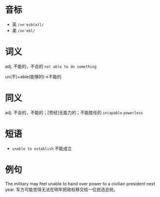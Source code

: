 # 音标

- 英 `/ʌn'eɪb(ə)l/`
- 美 `/ʌn'ebl/`

# 词义

adj. 不能的，不会的
`not able to do something`



un(不)+able(能够的)→不能的

# 同义

adj. 不会的，不能的；[劳经]无能力的；不能胜任的
`incapable` `powerless`

# 短语

- `unable to establish` 不能成立

# 例句

The military may feel unable to hand over power to a civilian president next year.
军方可能觉得无法在明年把政权移交给一位民选总统。


